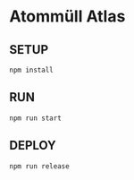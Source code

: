 # Atommüll Atlas #

## SETUP ##

    npm install
    
## RUN ##

    npm run start
    
## DEPLOY ##

    npm run release